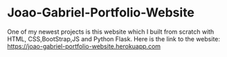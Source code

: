 # Joao-Gabriel-Portfolio-Website
One of my newest projects is this website which I built from scratch with HTML, CSS,BootStrap,JS and Python Flask.
Here is the link to the website: https://joao-gabriel-portfolio-website.herokuapp.com
